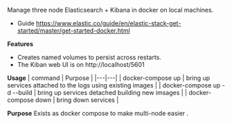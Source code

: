 Manage three node Elasticsearch + Kibana in docker on local machines. 
* Guide https://www.elastic.co/guide/en/elastic-stack-get-started/master/get-started-docker.html

**Features**
* Creates named volumes to persist across restarts.  
* The Kiban web UI is on http://localhost/5601

**Usage**
| command  | Purpose  |
|---|---|
| docker-compose up             | bring up services attached to the logs using existing images |
| docker-compose up -d --build  | bring up services detached building new imsages |
| docker-compose down           | bring down services  | 

**Purpose**
Exists as docker compose to make multi-node easier .